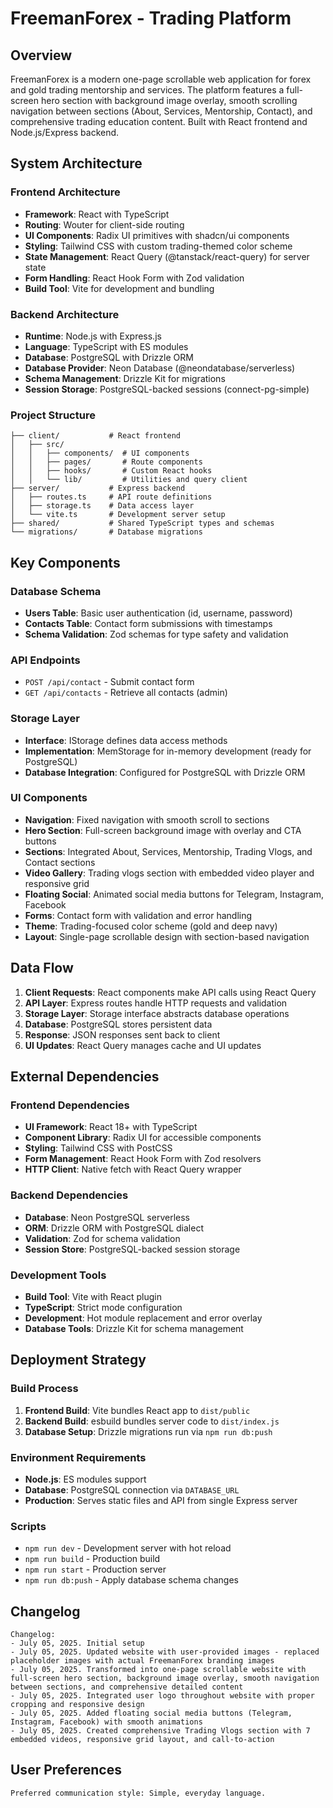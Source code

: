 # FreemanForex - Trading Platform

## Overview

FreemanForex is a modern one-page scrollable web application for forex and gold trading mentorship and services. The platform features a full-screen hero section with background image overlay, smooth scrolling navigation between sections (About, Services, Mentorship, Contact), and comprehensive trading education content. Built with React frontend and Node.js/Express backend.

## System Architecture

### Frontend Architecture
- **Framework**: React with TypeScript
- **Routing**: Wouter for client-side routing
- **UI Components**: Radix UI primitives with shadcn/ui components
- **Styling**: Tailwind CSS with custom trading-themed color scheme
- **State Management**: React Query (@tanstack/react-query) for server state
- **Form Handling**: React Hook Form with Zod validation
- **Build Tool**: Vite for development and bundling

### Backend Architecture
- **Runtime**: Node.js with Express.js
- **Language**: TypeScript with ES modules
- **Database**: PostgreSQL with Drizzle ORM
- **Database Provider**: Neon Database (@neondatabase/serverless)
- **Schema Management**: Drizzle Kit for migrations
- **Session Storage**: PostgreSQL-backed sessions (connect-pg-simple)

### Project Structure
```
├── client/           # React frontend
│   ├── src/
│   │   ├── components/  # UI components
│   │   ├── pages/       # Route components
│   │   ├── hooks/       # Custom React hooks
│   │   └── lib/         # Utilities and query client
├── server/           # Express backend
│   ├── routes.ts     # API route definitions
│   ├── storage.ts    # Data access layer
│   └── vite.ts       # Development server setup
├── shared/           # Shared TypeScript types and schemas
└── migrations/       # Database migrations
```

## Key Components

### Database Schema
- **Users Table**: Basic user authentication (id, username, password)
- **Contacts Table**: Contact form submissions with timestamps
- **Schema Validation**: Zod schemas for type safety and validation

### API Endpoints
- `POST /api/contact` - Submit contact form
- `GET /api/contacts` - Retrieve all contacts (admin)

### Storage Layer
- **Interface**: IStorage defines data access methods
- **Implementation**: MemStorage for in-memory development (ready for PostgreSQL)
- **Database Integration**: Configured for PostgreSQL with Drizzle ORM

### UI Components
- **Navigation**: Fixed navigation with smooth scroll to sections
- **Hero Section**: Full-screen background image with overlay and CTA buttons
- **Sections**: Integrated About, Services, Mentorship, Trading Vlogs, and Contact sections
- **Video Gallery**: Trading vlogs section with embedded video player and responsive grid
- **Floating Social**: Animated social media buttons for Telegram, Instagram, Facebook
- **Forms**: Contact form with validation and error handling
- **Theme**: Trading-focused color scheme (gold and deep navy)
- **Layout**: Single-page scrollable design with section-based navigation

## Data Flow

1. **Client Requests**: React components make API calls using React Query
2. **API Layer**: Express routes handle HTTP requests and validation
3. **Storage Layer**: Storage interface abstracts database operations
4. **Database**: PostgreSQL stores persistent data
5. **Response**: JSON responses sent back to client
6. **UI Updates**: React Query manages cache and UI updates

## External Dependencies

### Frontend Dependencies
- **UI Framework**: React 18+ with TypeScript
- **Component Library**: Radix UI for accessible components
- **Styling**: Tailwind CSS with PostCSS
- **Form Management**: React Hook Form with Zod resolvers
- **HTTP Client**: Native fetch with React Query wrapper

### Backend Dependencies
- **Database**: Neon PostgreSQL serverless
- **ORM**: Drizzle ORM with PostgreSQL dialect
- **Validation**: Zod for schema validation
- **Session Store**: PostgreSQL-backed session storage

### Development Tools
- **Build Tool**: Vite with React plugin
- **TypeScript**: Strict mode configuration
- **Development**: Hot module replacement and error overlay
- **Database Tools**: Drizzle Kit for schema management

## Deployment Strategy

### Build Process
1. **Frontend Build**: Vite bundles React app to `dist/public`
2. **Backend Build**: esbuild bundles server code to `dist/index.js`
3. **Database Setup**: Drizzle migrations run via `npm run db:push`

### Environment Requirements
- **Node.js**: ES modules support
- **Database**: PostgreSQL connection via `DATABASE_URL`
- **Production**: Serves static files and API from single Express server

### Scripts
- `npm run dev` - Development server with hot reload
- `npm run build` - Production build
- `npm run start` - Production server
- `npm run db:push` - Apply database schema changes

## Changelog

```
Changelog:
- July 05, 2025. Initial setup
- July 05, 2025. Updated website with user-provided images - replaced placeholder images with actual FreemanForex branding images
- July 05, 2025. Transformed into one-page scrollable website with full-screen hero section, background image overlay, smooth navigation between sections, and comprehensive detailed content
- July 05, 2025. Integrated user logo throughout website with proper cropping and responsive design
- July 05, 2025. Added floating social media buttons (Telegram, Instagram, Facebook) with smooth animations
- July 05, 2025. Created comprehensive Trading Vlogs section with 7 embedded videos, responsive grid layout, and call-to-action
```

## User Preferences

```
Preferred communication style: Simple, everyday language.
```